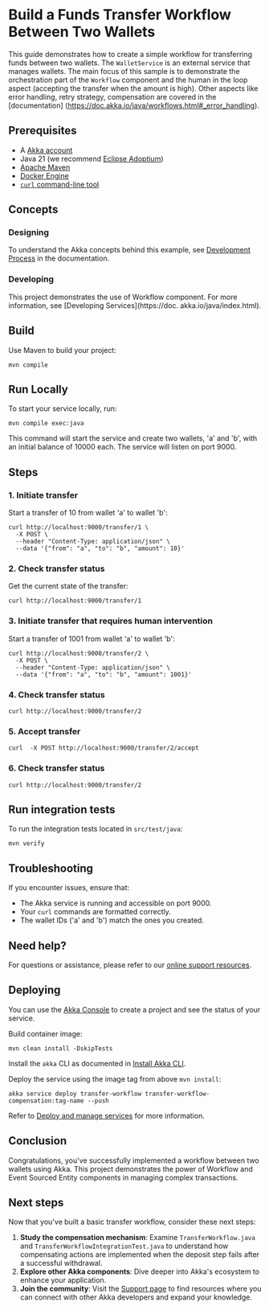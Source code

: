 # Build a Funds Transfer Workflow Between Two Wallets

This guide demonstrates how to create a simple workflow for transferring funds between two wallets. The 
`WalletService` is an external service that manages wallets. The main focus of this sample is to demonstrate the 
orchestration part of the `Workflow` component and the human in the loop aspect (accepting the transfer when the 
amount is high). Other aspects like error handling, retry strategy, compensation are covered in the [documentation]
(https://doc.akka.io/java/workflows.html#_error_handling).  


## Prerequisites

- A [Akka account](https://console.akka.io/register)
- Java 21 (we recommend [Eclipse Adoptium](https://adoptium.net/marketplace/))
- [Apache Maven](https://maven.apache.org/install.html)
- [Docker Engine](https://docs.docker.com/get-started/get-docker/)
- [`curl` command-line tool](https://curl.se/download.html)

## Concepts

### Designing

To understand the Akka concepts behind this example, see [Development Process](https://doc.akka.io/concepts/development-process.html) in the documentation.

### Developing

This project demonstrates the use of Workflow component. For more information, see [Developing Services](https://doc.
akka.io/java/index.html).

## Build

Use Maven to build your project:

```shell
mvn compile
```

## Run Locally

To start your service locally, run:

```shell
mvn compile exec:java
```

This command will start the service and create two wallets, 'a' and 'b', with an initial balance of 10000 each. The 
service will listen on port 9000.

## Steps

### 1. Initiate transfer

Start a transfer of 10 from wallet 'a' to wallet 'b':

```shell
curl http://localhost:9000/transfer/1 \
  -X POST \
  --header "Content-Type: application/json" \
  --data '{"from": "a", "to": "b", "amount": 10}'
```

### 2. Check transfer status

Get the current state of the transfer:

```shell
curl http://localhost:9000/transfer/1
```

### 3. Initiate transfer that requires human intervention

Start a transfer of 1001 from wallet 'a' to wallet 'b':

```shell
curl http://localhost:9000/transfer/2 \
  -X POST \
  --header "Content-Type: application/json" \
  --data '{"from": "a", "to": "b", "amount": 1001}'
```

### 4. Check transfer status

```shell
curl http://localhost:9000/transfer/2
```

### 5. Accept transfer

```shell
curl  -X POST http://localhost:9000/transfer/2/accept
```

### 6. Check transfer status

```shell
curl http://localhost:9000/transfer/2
```

## Run integration tests

To run the integration tests located in `src/test/java`:

```shell
mvn verify
```

## Troubleshooting

If you encounter issues, ensure that:

- The Akka service is running and accessible on port 9000.
- Your `curl` commands are formatted correctly.
- The wallet IDs ('a' and 'b') match the ones you created.

## Need help?

For questions or assistance, please refer to our [online support resources](https://doc.akka.io/support/index.html).

## Deploying

You can use the [Akka Console](https://console.akka.io) to create a project and see the status of your service.

Build container image:

```shell
mvn clean install -DskipTests
```

Install the `akka` CLI as documented in [Install Akka CLI](https://doc.akka.io/reference/cli/index.html).

Deploy the service using the image tag from above `mvn install`:

```shell
akka service deploy transfer-workflow transfer-workflow-compensation:tag-name --push
```

Refer to [Deploy and manage services](https://doc.akka.io/operations/services/deploy-service.html)
for more information.

## Conclusion

Congratulations, you've successfully implemented a workflow between two wallets using Akka. This project demonstrates the power of Workflow and Event Sourced Entity components in managing complex transactions.

## Next steps

Now that you've built a basic transfer workflow, consider these next steps:

1. **Study the compensation mechanism**: Examine `TransferWorkflow.java` and `TransferWorkflowIntegrationTest.java` to understand how compensating actions are implemented when the deposit step fails after a successful withdrawal.
2. **Explore other Akka components**: Dive deeper into Akka's ecosystem to enhance your application.
3. **Join the community**: Visit the [Support page](https://doc.akka.io/support/index.html) to find resources where you can connect with other Akka developers and expand your knowledge.
